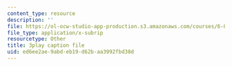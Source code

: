 ```yaml
---
content_type: resource
description: ''
file: https://ol-ocw-studio-app-production.s3.amazonaws.com/courses/6-0002-introduction-to-computational-thinking-and-data-science-fall-2016/ed6ee2ae9abdeb19d62baa3992fbd38d_OgO1gpXSUzU.srt
file_type: application/x-subrip
resourcetype: Other
title: 3play caption file
uid: ed6ee2ae-9abd-eb19-d62b-aa3992fbd38d
---
```

